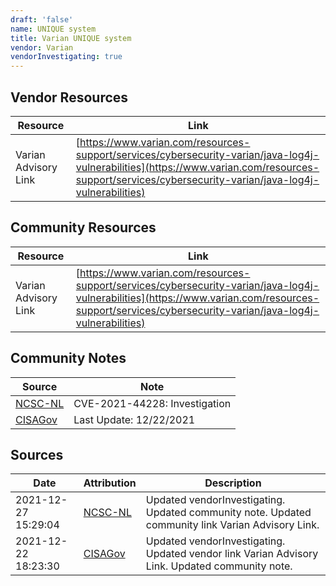```yaml
---
draft: 'false'
name: UNIQUE system
title: Varian UNIQUE system
vendor: Varian
vendorInvestigating: true
---
```


## Vendor Resources
| Resource | Link |
| --- | --- |
| Varian Advisory Link | [https://www.varian.com/resources-support/services/cybersecurity-varian/java-log4j-vulnerabilities](https://www.varian.com/resources-support/services/cybersecurity-varian/java-log4j-vulnerabilities) |

## Community Resources
| Resource | Link |
| --- | --- |
| Varian Advisory Link | [https://www.varian.com/resources-support/services/cybersecurity-varian/java-log4j-vulnerabilities](https://www.varian.com/resources-support/services/cybersecurity-varian/java-log4j-vulnerabilities) |

## Community Notes
| Source | Note |
| --- | --- |
| [NCSC-NL](https://github.com/NCSC-NL/log4shell/blob/main/software/README.md) | CVE-2021-44228: Investigation </ul> |
| [CISAGov](https://raw.githubusercontent.com/cisagov/log4j-affected-db/develop/README.md) | Last Update: 12/22/2021 |

## Sources
| Date | Attribution | Description |
| --- | --- | --- |
| 2021-12-27 15:29:04 | [NCSC-NL](https://github.com/NCSC-NL/log4shell/blob/main/software/README.md) | Updated vendorInvestigating. Updated community note. Updated community link Varian Advisory Link.  |
| 2021-12-22 18:23:30 | [CISAGov](https://raw.githubusercontent.com/cisagov/log4j-affected-db/develop/README.md) | Updated vendorInvestigating. Updated vendor link Varian Advisory Link. Updated community note.  |
